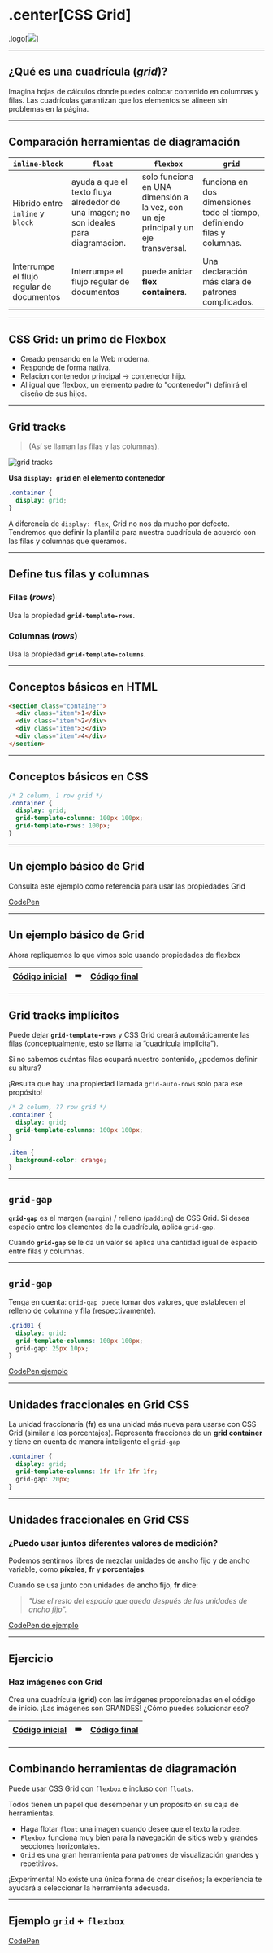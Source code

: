 # .center[CSS Grid]

.logo[![](https://pataruco.github.io/ga-assets/assets/logos/ga.svg)]

---

## ¿Qué es una cuadrícula (_grid_)?

Imagina hojas de cálculos donde puedes colocar contenido en columnas y filas. Las cuadrículas garantizan que los elementos se alineen sin problemas en la página.

---

## Comparación herramientas de diagramación

| `inline-block`                            | `float`                                                                               | `flexbox`                                                                           | `grid`                                                                   |
| ----------------------------------------- | ------------------------------------------------------------------------------------- | ----------------------------------------------------------------------------------- | ------------------------------------------------------------------------ |
| Hibrido entre `inline` y `block`          | ayuda a que el texto fluya alrededor de una imagen; no son ideales para diagramacion. | solo funciona en UNA dimensión a la vez, con un eje principal y un eje transversal. | funciona en dos dimensiones todo el tiempo, definiendo filas y columnas. |
| Interrumpe el flujo regular de documentos | Interrumpe el flujo regular de documentos                                             | puede anidar **flex containers**.                                                   | Una declaración más clara de patrones complicados.                       |

---

## CSS Grid: un primo de Flexbox

- Creado pensando en la Web moderna.
- Responde de forma nativa.
- Relacion contenedor principal → contenedor hijo.
- Al igual que flexbox, un elemento padre (o "contenedor") definirá el diseño de sus hijos.

---

## Grid tracks

> (Así se llaman las filas y las columnas).

![grid tracks](https://media.prod.mdn.mozit.cloud/attachments/2016/09/22/13899/fd498c7d62dfe4dc56ee32e85b9b5801/grid.png)

**Usa `display: grid` en el elemento contenedor**

```css
.container {
  display: grid;
}
```

A diferencia de `display: flex`, Grid no nos da mucho por defecto. Tendremos que definir la plantilla para nuestra cuadrícula de acuerdo con las filas y columnas que queramos.

---

## Define tus filas y columnas

### Filas (_rows_)

Usa la propiedad **`grid-template-rows`**.

### Columnas (_rows_)

Usa la propiedad **`grid-template-columns`**.

---

## Conceptos básicos en HTML

```html
<section class="container">
  <div class="item">1</div>
  <div class="item">2</div>
  <div class="item">3</div>
  <div class="item">4</div>
</section>
```

---

## Conceptos básicos en CSS

```css
/* 2 column, 1 row grid */
.container {
  display: grid;
  grid-template-columns: 100px 100px;
  grid-template-rows: 100px;
}
```

---

## Un ejemplo básico de Grid

Consulta este ejemplo como referencia para usar las propiedades Grid

[CodePen](https://codepen.io/GAmarketing/pen/GRRNgzJ)

---

## Un ejemplo básico de Grid

Ahora repliquemos lo que vimos solo usando propiedades de flexbox

| [Código inicial](https://codepen.io/GAmarketing/pen/yLLRQga) | ➡️  | [Código final](https://codepen.io/GAmarketing/pen/jOOeQLq) |
| ------------------------------------------------------------ | --- | ---------------------------------------------------------- |

---

## Grid tracks implícitos

Puede dejar **`grid-template-rows`** y CSS Grid creará automáticamente las filas (conceptualmente, esto se llama la “cuadrícula implícita”).

Si no sabemos cuántas filas ocupará nuestro contenido, ¿podemos definir su altura?

¡Resulta que hay una propiedad llamada `grid-auto-rows` solo para ese propósito!

```css
/* 2 column, ?? row grid */
.container {
  display: grid;
  grid-template-columns: 100px 100px;
}

.item {
  background-color: orange;
}
```

---

## `grid-gap`

**`grid-gap`** es el margen (`margin`) / relleno (`padding`) de CSS Grid. Si desea espacio entre los elementos de la cuadrícula, aplica `grid-gap`.

Cuando **`grid-gap`** se le da un valor se aplica una cantidad igual de espacio entre filas y columnas.

---

## `grid-gap`

Tenga en cuenta: `grid-gap puede` tomar dos valores, que establecen el relleno de columna y fila (respectivamente).

```css
.grid01 {
  display: grid;
  grid-template-columns: 100px 100px;
  grid-gap: 25px 10px;
}
```

[CodePen ejemplo](https://codepen.io/GAmarketing/pen/vYYyOMx)

---

## Unidades fraccionales en Grid CSS

La unidad fraccionaria (**fr**) es una unidad más nueva para usarse con CSS Grid (similar a los porcentajes). Representa fracciones de un **grid container** y tiene en cuenta de manera inteligente el `grid-gap`

```css
.container {
  display: grid;
  grid-template-columns: 1fr 1fr 1fr 1fr;
  grid-gap: 20px;
}
```

---

## Unidades fraccionales en Grid CSS

### ¿Puedo usar juntos diferentes valores de medición?

Podemos sentirnos libres de mezclar unidades de ancho fijo y de ancho variable, como **píxeles**, **fr** y **porcentajes**.

Cuando se usa junto con unidades de ancho fijo, **fr** dice:

> _"Use el resto del espacio que queda después de las unidades de ancho fijo"._

[CodePen de ejemplo](https://codepen.io/GAmarketing/pen/bGGBdPK)

---

## Ejercicio

### Haz imágenes con Grid

Crea una cuadrícula (**grid**) con las imágenes proporcionadas en el código de inicio. ¡Las imágenes son GRANDES! ¿Cómo puedes solucionar eso?

| [Código inicial](https://codepen.io/GAmarketing/pen/zYYMZqL) | ➡️  | [Código final](https://codepen.io/GAmarketing/pen/WNNYppj) |
| ------------------------------------------------------------ | --- | ---------------------------------------------------------- |

---

## Combinando herramientas de diagramación

Puede usar CSS Grid con `flexbox` e incluso con `floats`.

Todos tienen un papel que desempeñar y un propósito en su caja de herramientas.

- Haga flotar `float` una imagen cuando desee que el texto la rodee.
- `Flexbox` funciona muy bien para la navegación de sitios web y grandes secciones horizontales.
- `Grid` es una gran herramienta para patrones de visualización grandes y repetitivos.

¡Experimenta! No existe una única forma de crear diseños; la experiencia te ayudará a seleccionar la herramienta adecuada.

---

## Ejemplo `grid` + `flexbox`

[CodePen](https://codepen.io/GAmarketing/pen/eYYQWeO)
